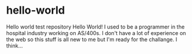 # hello-world
Hello world test repository
Hello World!
I used to be a programmer in the hospital industry working on AS/400s. I don't have a lot of experience on the web so this stuff is all new to me but I'm ready for the challange. I think...
